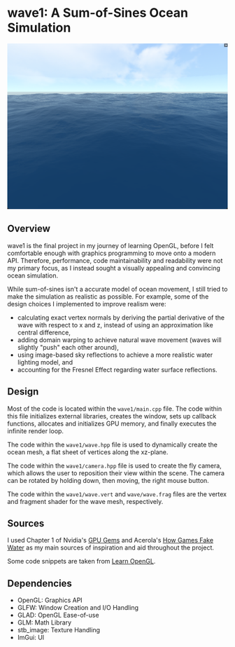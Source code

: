 # wave1: A Sum-of-Sines Ocean Simulation
![A picture of the wave1 Sum-of-Sines Ocean Simulation in action!](wave1/demo.png "A picture of the wave1 Sum-of-Sines Ocean Simulation in action!")

## Overview
wave1 is the final project in my journey of learning OpenGL, before I felt comfortable enough with graphics programming to move onto a modern API. Therefore, performance, code maintainability and readability were not my primary focus, as I instead sought a visually appealing and convincing ocean simulation.

While sum-of-sines isn't a accurate model of ocean movement, I still tried to make the simulation as realistic as possible. For example, some of the design choices I implemented to improve realism were:
- calculating exact vertex normals by deriving the partial derivative of the wave with respect to x and z, instead of using an approximation like central difference,
- adding domain warping to achieve natural wave movement (waves will slightly "push" each other around),
- using image-based sky reflections to achieve a more realistic water lighting model, and
- accounting for the Fresnel Effect regarding water surface reflections.

## Design
Most of the code is located within the `wave1/main.cpp` file. The code within this file initializes external libraries, creates the window, sets up callback functions, allocates and initializes GPU memory, and finally executes the infinite render loop.

The code within the `wave1/wave.hpp` file is used to dynamically create the ocean mesh, a flat sheet of vertices along the xz-plane. 

The code within the `wave1/camera.hpp` file is used to create the fly camera, which allows the user to reposition their view within the scene. The camera can be rotated by holding down, then moving, the right mouse button.

The code within the `wave1/wave.vert` and `wave/wave.frag` files are the vertex and fragment shader for the wave mesh, respectively.

## Sources
I used Chapter 1 of Nvidia's [GPU Gems](https://developer.nvidia.com/gpugems/gpugems/part-i-natural-effects/chapter-1-effective-water-simulation-physical-models) and Acerola's [How Games Fake Water](https://www.youtube.com/watch?v=PH9q0HNBjT4&t=1168s&pp=ygUNd2F2ZXMgYWNlcm9sYQ%3D%3D) as my main sources of inspiration and aid throughout the project.

Some code snippets are taken from [Learn OpenGL](https://learnopengl.com/). 

## Dependencies
- OpenGL: Graphics API
- GLFW: Window Creation and I/O Handling
- GLAD: OpenGL Ease-of-use
- GLM: Math Library
- stb_image: Texture Handling
- ImGui: UI
